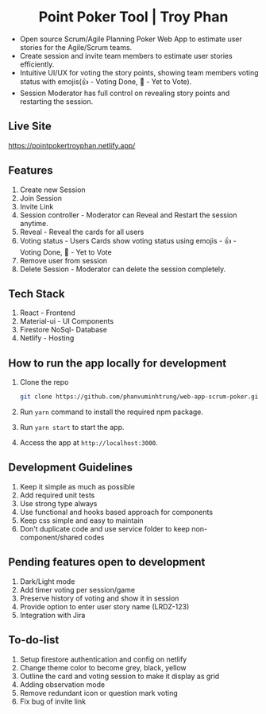 
<h1 align="center">Point Poker Tool | Troy Phan</h1>

- Open source Scrum/Agile Planning Poker Web App to estimate user stories for the Agile/Scrum teams. 
- Create session and invite team members to estimate user stories efficiently. 
- Intuitive UI/UX for voting the story points, showing team members voting status with emojis(👍 - Voting Done, 🤔 - Yet to Vote).
- Session Moderator has full control on revealing story points and restarting the session.

## Live Site

<https://pointpokertroyphan.netlify.app/>

## Features

1. Create new Session
2. Join Session
3. Invite Link
4. Session controller - Moderator can Reveal and Restart the session anytime.
5. Reveal - Reveal the cards for all users
6. Voting status - Users Cards show voting status using emojis - 👍 - Voting Done, 🤔 - Yet to Vote
7. Remove user from session
8. Delete Session - Moderator can delete the session completely.

## Tech Stack

1. React - Frontend
2. Material-ui - UI Components
3. Firestore NoSql- Database
4. Netlify - Hosting

## How to run the app locally for development

1. Clone the repo

    ```bash
    git clone https://github.com/phanvuminhtrung/web-app-scrum-poker.git
    ```

2. Run `yarn` command to install the required npm package.
3. Run `yarn start` to start the app.
4. Access the app at `http://localhost:3000`.

## Development Guidelines

1. Keep it simple as much as possible
2. Add required unit tests
3. Use strong type always
4. Use functional and hooks based approach for components
5. Keep css simple and easy to maintain
6. Don't duplicate code and use service folder to keep non-component/shared codes

## Pending features open to development

1. Dark/Light mode
2. Add timer voting per session/game
3. Preserve history of voting and show it in session
4. Provide option to enter user story name (LRDZ-123)
5. Integration with Jira

## To-do-list

1. Setup firestore authentication and config on netlify
2. Change theme color to become grey, black, yellow
3. Outline the card and voting session to make it display as grid
4. Adding observation mode
5. Remove redundant icon or question mark voting
6. Fix bug of invite link

